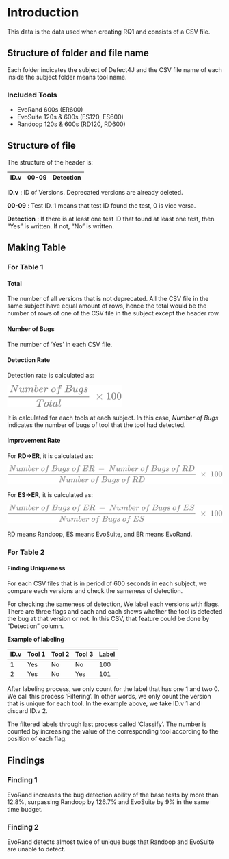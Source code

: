 # Introduction

This data is the data used when creating RQ1 and consists of a CSV file.

## Structure of folder and file name

Each folder indicates the subject of Defect4J and the CSV file name of each inside the subject folder means tool name.

### **Included Tools**

- EvoRand 600s (ER600)
- EvoSuite 120s & 600s (ES120, ES600)
- Randoop 120s & 600s (RD120, RD600)

## Structure of file

The structure of the header is:

| ID.v | 00-09 | Detection |
| --- | --- | --- |

**ID.v** : ID of Versions. Deprecated versions are already deleted.

**00-09** : Test ID. 1 means that test ID found the test, 0 is vice versa.

**Detection** : If there is at least one test ID that found at least one test, then “Yes” is written. If not, “No” is written.

## Making Table

### For Table 1

#### Total

The number of all versions that is not deprecated. All the CSV file in the same subject have equal amount of rows, hence the total would be the number of rows of one of the CSV file in the subject except the header row.

#### Number of Bugs

The number of ‘Yes’ in each CSV file.

#### Detection Rate

Detection rate is calculated as:

![detection_rate](https://github.com/starlab-unist/evorand_public/blob/main/md_img/rq1_detectionRate_gray.png?raw=true)

It is calculated for each tools at each subject. In this case, $Number\ of\ Bugs$ indicates the number of bugs of tool that the tool had detected.

#### Improvement Rate

For **RD→ER**, it is calculated as:

![improvement1](https://github.com/starlab-unist/evorand_public/blob/main/md_img/rq1_improvement_gray.png)

For **ES→ER,** it is calculated as:

![improvement2](https://github.com/starlab-unist/evorand_public/blob/main/md_img/rq1_improvement2_gray.png)

RD means Randoop, ES means EvoSuite, and ER means EvoRand.

### For Table 2

#### Finding Uniqueness

For each CSV files that is in period of 600 seconds in each subject, we compare each versions and check the sameness of detection.

For checking the sameness of detection, We label each versions with flags. There are three flags and each and each shows whether the tool is detected the bug at that version or not. In this CSV, that feature could be done by “Detection” column.

**Example of labeling**

| ID.v | Tool 1 | Tool 2 | Tool 3 | Label |
| --- | --- | --- | --- | --- |
| 1 | Yes | No | No | 100 |
| 2 | Yes | No | Yes | 101 |

After labeling process, we only count for the label that has one 1 and two 0. We call this process ‘Filtering’. In other words, we only count the version that is unique for each tool. In the example above, we take ID.v 1 and discard ID.v 2.

The filtered labels through last process called ‘Classify’. The number is counted by increasing the value of the corresponding tool according to the position of each flag.

## Findings

### Finding 1

EvoRand increases the bug detection ability of the base tests by more than 12.8%, surpassing Randoop by 126.7% and EvoSuite by 9% in the same time budget.

### Finding 2

EvoRand detects almost twice of unique bugs that Randoop and EvoSuite are unable to detect.
